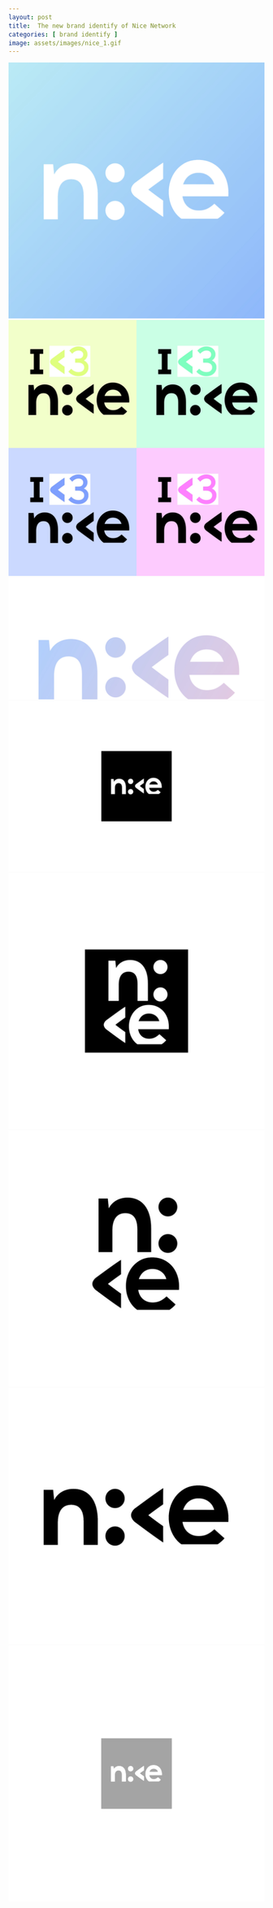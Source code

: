 ```yaml
---
layout: post
title:  The new brand identify of Nice Network
categories: [ brand identify ]
image: assets/images/nice_1.gif
---
```

![](/assets/images/nice_1.jpg)
![](/assets/images/nice_7.jpg)
![](/assets/images/nice_6.jpg)
![](/assets/images/nice_5.jpg)
![](/assets/images/nice_4.jpg)
![](/assets/images/nice_3.jpg)
![](/assets/images/nice_2.jpg)
![](/assets/images/nice_1.gif)
